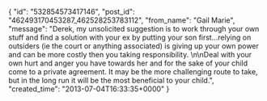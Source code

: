  {
   "id": "532854573417146",
   "post_id": "462493170453287_462528253783112",
   "from_name": "Gail Marie",
   "message": "Derek, my unsolicited suggestion is to work through your own stuff and find a solution with your ex by putting your son first...relying on outsiders (ie the court or anything associated) is giving up your own power and can be more costly then you taking responsibility. \n\nDeal with your own hurt and anger you have towards her and for the sake of your child come to a private agreement. It may be the more challenging route to take, but in the long run it will be the most beneficial to your child.",
   "created_time": "2013-07-04T16:33:35+0000"
 }
